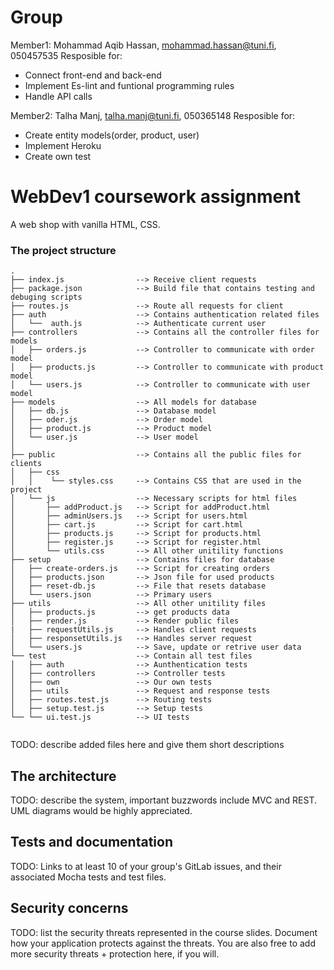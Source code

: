 # Group 

Member1:  Mohammad Aqib Hassan, mohammad.hassan@tuni.fi, 050457535 
Resposible for:  
- Connect front-end and back-end
- Implement Es-lint and funtional programming rules
- Handle API calls

Member2:  Talha Manj, talha.manj@tuni.fi, 050365148
Resposible for: 
- Create entity models(order, product, user)
- Implement Heroku 
- Create own test



# WebDev1 coursework assignment

A web shop with vanilla HTML, CSS.


### The project structure

```
.
├── index.js                --> Receive client requests
├── package.json            --> Build file that contains testing and debuging scripts
├── routes.js               --> Route all requests for client
├── auth                    --> Contains authentication related files
│   └──  auth.js            --> Authenticate current user
├── controllers             --> Contains all the controller files for models
│   ├── orders.js           --> Controller to communicate with order model
│   ├── products.js         --> Controller to communicate with product model
│   └── users.js            --> Controller to communicate with user model
├── models                  --> All models for database
│   ├── db.js               --> Database model
│   ├── oder.js             --> Order model
│   ├── product.js          --> Product model
│   └── user.js             --> User model     
│                               
├── public                  --> Contains all the public files for clients
│   ├── css  
│   │    └── styles.css     --> Contains CSS that are used in the project                
│   └── js                  --> Necessary scripts for html files
│       ├── addProduct.js   --> Script for addProduct.html
│       ├── adminUsers.js   --> Script for users.html
│       ├── cart.js         --> Script for cart.html
│       ├── products.js     --> Script for products.html
│       ├── register.js     --> Script for register.html
│       └── utils.css       --> All other unitility functions
├── setup                   --> Contains files for database           
│   ├── create-orders.js    --> Script for creating orders
│   ├── products.json       --> Json file for used products
│   ├── reset-db.js         --> File that resets database
│   └── users.json          --> Primary users
├── utils                   --> All other unitility files       
│   ├── products.js         --> get products data                  
│   ├── render.js           --> Render public files  
|   ├── requestUtils.js     --> Handles client requests               
│   ├── responsetUtils.js   --> Handles server request
│   └── users.js            --> Save, update or retrive user data
└── test                    --> Contain all test files        
│   ├── auth                --> Aunthentication tests
│   ├── controllers         --> Controller tests
│   ├── own                 --> Our own tests
│   ├── utils               --> Request and response tests
│   ├── routes.test.js      --> Routing tests
│   ├── setup.test.js       --> Setup tests
└── └── ui.test.js          --> UI tests


```

TODO: describe added files here and give them short descriptions

## The architecture 

TODO: describe the system, important buzzwords include MVC and REST.
UML diagrams would be highly appreciated.


## Tests and documentation

TODO: Links to at least 10 of your group's GitLab issues, and their associated Mocha tests and test files.

## Security concerns

TODO: list the security threats represented in the course slides.
Document how your application protects against the threats.
You are also free to add more security threats + protection here, if you will.


